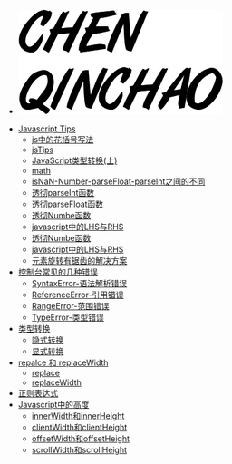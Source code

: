 - <a href="http://www.biuxbiu.design/#/" target="_blank"><img class="logo" src="img/logo.png" /></a>

<!-- <div class="sideBarTitle">Javascript-Tips</div> -->

* [Javascript Tips ](tips/#Javascript-Tips)
    * [js中的花括号写法 ](tips/#js中的花括号写法)
    * [jsTips](tips/#jsTips)
    * [JavaScript类型转换(上)](tips/#JavaScript类型转换(上))
    * [math](tips/#math)
    * [isNaN-Number-parseFloat-parseInt之间的不同](tips/#isNaN-Number-parseFloat-parseInt之间的不同)
    * [透彻parseInt函数](tips/#透彻parseInt函数)
    * [透彻parseFloat函数](tips/#透彻parseFloat函数)
    * [透彻Numbe函数](tips/#透彻Numbe函数)
    * [javascript中的LHS与RHS](tips/#javascript中的LHS与RHS)
    * [透彻Numbe函数](tips/#透彻Numbe函数)
    * [javascript中的LHS与RHS](tips/#javascript中的LHS与RHS)
    * [元素旋转有锯齿的解决方案](tips/#元素旋转有锯齿的解决方案)
* [控制台常见的几种错误 ](error/#控制台常见的几种错误)
    * [SyntaxError-语法解析错误](error/#SyntaxError-语法解析错误)
    * [ReferenceError-引用错误](error/#ReferenceError-引用错误)
    * [RangeError-范围错误](error/#RangeError-范围错误)
    * [TypeError-类型错误](error/#TypeError-类型错误)
* [类型转换 ](base/#类型转换)
    * [隐式转换 ](base/#隐式转换)
    * [显式转换 ](base/#显式转换)
* [repalce 和 replaceWidth ](base/#repalce和replaceWidth)
    * [replace ](base/#replace)
    * [replaceWidth ](base/#replaceWidth)
* [正则表达式 ](base/#正则表达式)
* [Javascript中的高度 ](base/#Javascript中的高度)
    * [innerWidth和innerHeight](base/#innerWidth和innerHeight)
    * [clientWidth和clientHeight](base/#clientWidth和clientHeight)
    * [offsetWidth和offsetHeight](base/#offsetWidth和offsetHeight)
    * [scrollWidth和scrollHeight](base/#scrollWidth和scrollHeight)
    
